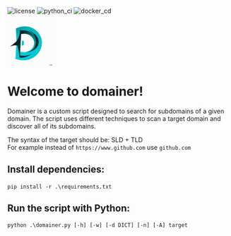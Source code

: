 ![license](https://img.shields.io/badge/License-GNU_GPLv3-blue)
![python_ci](https://github.com/delsyst0m/domainer/actions/workflows/python.yml/badge.svg)
![docker_cd](https://github.com/delsyst0m/domainer/actions/workflows/docker.yml/badge.svg)

<img src="./domainer.png" width="20%">

# Welcome to domainer!

Domainer is a custom script designed to search for subdomains of a given domain. 
The script uses different techniques to scan a target domain and discover all of its subdomains. 

The syntax of the target should be: SLD + TLD \
For example instead of `https://www.github.com` use `github.com`

## Install dependencies:
```
pip install -r .\requirements.txt
```

## Run the script with Python:
```
python .\domainer.py [-h] [-w] [-d DICT] [-n] [-A] target
```